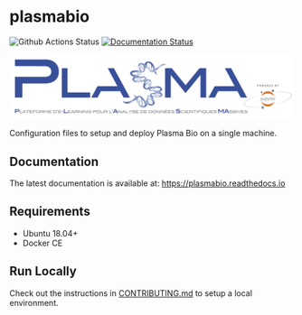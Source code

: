 # plasmabio

![Github Actions Status](https://github.com/plasmabio/plasmabio/workflows/Build/badge.svg)
[![Documentation Status](https://readthedocs.org/projects/plasmabio/badge/?version=latest)](https://plasmabio.readthedocs.io/en/latest/?badge=latest)

![logo](./docs/images/logo/full-logo.png)

Configuration files to setup and deploy Plasma Bio on a single machine.

## Documentation

The latest documentation is available at: https://plasmabio.readthedocs.io

## Requirements

- Ubuntu 18.04+
- Docker CE

## Run Locally

Check out the instructions in [CONTRIBUTING.md](./CONTRIBUTING.md) to setup a local environment.
